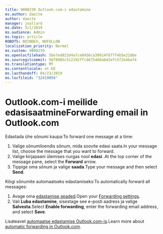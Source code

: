 ```yaml
---
title: 9000239 Outlook.com-i edastamine
ms.author: daeite
author: daeite
manager: joallard
ms.date: 3/1/2019
ms.audience: Admin
ms.topic: article
ROBOTS: NOINDEX, NOFOLLOW
localization_priority: Normal
ms.custom: 9000239
ms.openlocfilehash: 5be7ed823d4a7ce0456ca30914f877f4b5e22d6e
ms.sourcegitcommit: 9d78905c512192ffc4675468abd2efc5f2e4baf4
ms.translationtype: MT
ms.contentlocale: et-EE
ms.lasthandoff: 04/23/2019
ms.locfileid: "32419056"
---
```

# <a name="forwarding-email-in-outlookcom"></a><span data-ttu-id="9013a-102">Outlook.com-i meilide edasisaatmine</span><span class="sxs-lookup"><span data-stu-id="9013a-102">Forwarding email in Outlook.com</span></span>

<span data-ttu-id="9013a-103">Edastada ühe sõnumi kaupa:</span><span class="sxs-lookup"><span data-stu-id="9013a-103">To forward one message at a time:</span></span>

1. <span data-ttu-id="9013a-104">Valige sõnumiloendis sõnum, mida soovite edasi saata.</span><span class="sxs-lookup"><span data-stu-id="9013a-104">In your message list, choose the message that you want to forward.</span></span>
2. <span data-ttu-id="9013a-105">Valige kirjapaani ülemises nurgas nool **edasi** .</span><span class="sxs-lookup"><span data-stu-id="9013a-105">At the top corner of the message pane, select the **Forward** arrow.</span></span>
3. <span data-ttu-id="9013a-106">Tippige oma sõnum ja valige **saada**.</span><span class="sxs-lookup"><span data-stu-id="9013a-106">Type your message and then select **Send**.</span></span>

<span data-ttu-id="9013a-107">Kõigi sõnumite automaatseks edastamiseks:</span><span class="sxs-lookup"><span data-stu-id="9013a-107">To automatically forward all messages:</span></span>

1. <span data-ttu-id="9013a-108">Avage oma [edastamise seaded](https://outlook.live.com/mail/options/mail/forwarding/forwardingOption).</span><span class="sxs-lookup"><span data-stu-id="9013a-108">Open your [Forwarding settings](https://outlook.live.com/mail/options/mail/forwarding/forwardingOption).</span></span>
2. <span data-ttu-id="9013a-109">Vali **Luba edastamine**, sisestage see e-posti aadress ja valige **Salvesta**.</span><span class="sxs-lookup"><span data-stu-id="9013a-109">Select **Enable forwarding**, enter the forwarding email address, and select **Save**.</span></span>

<span data-ttu-id="9013a-110">Lisateavet [automaatse edastamise Outlook.com-is](https://support.office.com/article/6246987c-6c8f-4144-b255-14fc07007dad).</span><span class="sxs-lookup"><span data-stu-id="9013a-110">Learn more about [automatic forwarding in Outlook.com](https://support.office.com/article/6246987c-6c8f-4144-b255-14fc07007dad).</span></span>